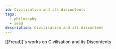 ```yaml
---
id: Civilisation and its discontents
tags:
  - philosophy
  - seed
description: Civilisation and its discontent
---
```

[[Freud]]'s works on Civilisation and its Discontents 